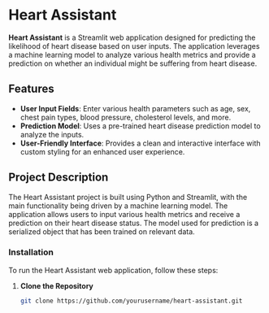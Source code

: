 # Heart Assistant

**Heart Assistant** is a Streamlit web application designed for predicting the likelihood of heart disease based on user inputs. The application leverages a machine learning model to analyze various health metrics and provide a prediction on whether an individual might be suffering from heart disease.

## Features

- **User Input Fields**: Enter various health parameters such as age, sex, chest pain types, blood pressure, cholesterol levels, and more.
- **Prediction Model**: Uses a pre-trained heart disease prediction model to analyze the inputs.
- **User-Friendly Interface**: Provides a clean and interactive interface with custom styling for an enhanced user experience.

## Project Description

The Heart Assistant project is built using Python and Streamlit, with the main functionality being driven by a machine learning model. The application allows users to input various health metrics and receive a prediction on their heart disease status. The model used for prediction is a serialized object that has been trained on relevant data.

### Installation

To run the Heart Assistant web application, follow these steps:

1. **Clone the Repository**

   ```bash
   git clone https://github.com/yourusername/heart-assistant.git
